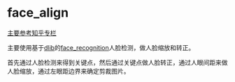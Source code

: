 # face_align

[主要参考知乎专栏](https://zhuanlan.zhihu.com/p/55479744)

主要使用基于[dlib](https://github.com/davisking/dlib)的[face_recognition](https://github.com/ageitgey/face_recognition)人脸检测，做人脸缩放和转正。

首先通过人脸检测来得到关键点，然后通过关键点做人脸转正，通过人眼间距来做人脸缩放，通过左眼距边界来确定剪裁图片。



